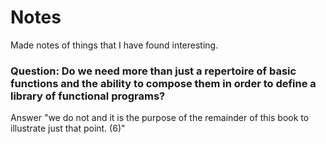 # Notes

Made notes of things that I have found interesting.

### Question: Do we need more than just a repertoire of basic functions and the ability to compose them in order to define a library of functional programs?

Answer "we do not and it is the purpose of the remainder of this book to illustrate just that point. (6)"
